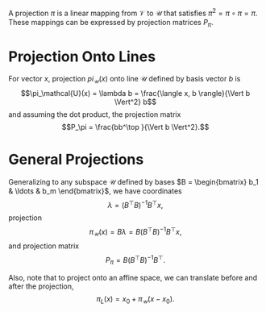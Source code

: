 A projection $\pi$ is a linear mapping from $\mathcal{V}$ to $\mathcal{U}$ that satisfies $\pi^2 = \pi \circ \pi = \pi$. These mappings can be expressed by projection matrices $P_\pi$.

# Projection Onto Lines
For vector $x$, projection $pi_\mathcal{U}(x)$ onto line $\mathcal{U}$ defined by basis vector $b$ is $$\pi_\mathcal{U}(x) = \lambda b = \frac{\langle x, b \rangle}{\Vert b \Vert^2} b$$ and assuming the dot product, the projection matrix $$P_\pi = \frac{bb^\top }{\Vert b \Vert^2}.$$

# General Projections
Generalizing to any subspace $\mathcal{U}$ defined by bases $B = \begin{bmatrix} b_1 & \ldots & b_m \end{bmatrix}$, we have coordinates $$\lambda = (B^\top B)^{-1}B^\top x,$$ projection $$\pi_\mathcal{U}(x) = B\lambda = B(B^\top B)^{-1}B^\top x,$$ and projection matrix $$P_\pi = B(B^\top B)^{-1}B^\top .$$

Also, note that to project onto an affine space, we can translate before and after the projection, $$\pi_L(x) = x_0 + \pi_\mathcal{U}(x - x_0).$$
